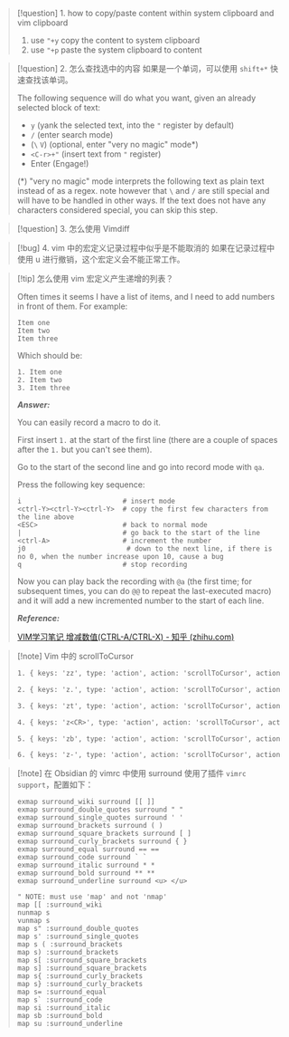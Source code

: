 >[!question] 1\. how to copy/paste content within system clipboard and vim clipboard
>
>1. use `"+y` copy the content to system clipboard
>2. use `"+p` paste the system clipboard to content

>[!question] 2\. 怎么查找选中的内容
> 如果是一个单词，可以使用 `shift+*` 快速查找该单词。
> 
> The following sequence will do what you want, given an already selected block of text:
> 
> -   `y` (yank the selected text, into the `"` register by default)
> -   `/` (enter search mode)
> -   (`\` `V`) (optional, enter "very no magic" mode*)
> -   `<C-r>+"` (insert text from `"` register)
> -   Enter (Engage!)
> 
> (*) "very no magic" mode interprets the following text as plain text instead of as a regex. note however that `\` and `/` are still special and will have to be handled in other ways. If the text does not have any characters considered special, you can skip this step.

>[!question] 3\. 怎么使用 Vimdiff

>[!bug] 4\. vim 中的宏定义记录过程中似乎是不能取消的
> 如果在记录过程中使用 u 进行撤销，这个宏定义会不能正常工作。

>[!tip] 怎么使用 vim 宏定义产生递增的列表？
>
>Often times it seems I have a list of items, and I need to add numbers in front of them. For example:
>
>```
>Item one
>Item two
>Item three
>```
>
>Which should be:
>
>```text
>1. Item one
>2. Item two
>3. Item three
>```
>
> ***Answer:***
> 
>You can easily record a macro to do it.
>
>First insert `1.` at the start of the first line (there are a couple of spaces after the `1.` but you can't see them).
>
>Go to the start of the second line and go into record mode with `qa`.
>
>Press the following key sequence:
>
>```text
>i                         # insert mode
><ctrl-Y><ctrl-Y><ctrl-Y>  # copy the first few characters from the line above  
><ESC>                     # back to normal mode
>|                         # go back to the start of the line
><ctrl-A>                  # increment the number
>j0                         # down to the next line, if there is no 0, when the number increase upon 10, cause a bug
>q                         # stop recording
>```
>
>Now you can play back the recording with `@a` (the first time; for subsequent times, you can do `@@` to repeat the last-executed macro) and it will add a new incremented number to the start of each line.
>
> ***Reference:***
> 
> [VIM学习笔记 增减数值(CTRL-A/CTRL-X) - 知乎 (zhihu.com)](https://zhuanlan.zhihu.com/p/146498017)

>[!note] Vim 中的 scrollToCursor
>```txt
>1. { keys: 'zz', type: 'action', action: 'scrollToCursor', actionArgs: { position: 'center' }},
>
>2. { keys: 'z.', type: 'action', action: 'scrollToCursor', actionArgs: { position: 'center' }, motion: 'moveToFirstNonWhiteSpaceCharacter' },
>
>3. { keys: 'zt', type: 'action', action: 'scrollToCursor', actionArgs: { position: 'top' }},
>
>4. { keys: 'z<CR>', type: 'action', action: 'scrollToCursor', actionArgs: { position: 'top' }, motion: 'moveToFirstNonWhiteSpaceCharacter' },
>
>5. { keys: 'zb', type: 'action', action: 'scrollToCursor', actionArgs: { position: 'bottom' }},
>
>6. { keys: 'z-', type: 'action', action: 'scrollToCursor', actionArgs: { position: 'bottom' }, motion: 'moveToFirstNonWhiteSpaceCharacter' },
>```

>[!note] 在 Obsidian 的 vimrc 中使用 surround
>使用了插件 `vimrc support`，配置如下：
>```vimrc
>exmap surround_wiki surround [[ ]]
>exmap surround_double_quotes surround " "
>exmap surround_single_quotes surround ' '
>exmap surround_brackets surround ( )
>exmap surround_square_brackets surround [ ]
>exmap surround_curly_brackets surround { }
>exmap surround_equal surround == ==
>exmap surround_code surround ` `
>exmap surround_italic surround * *
>exmap surround_bold surround ** **
>exmap surround_underline surround <u> </u>
>
>" NOTE: must use 'map' and not 'nmap'
>map [[ :surround_wiki
>nunmap s
>vunmap s
>map s" :surround_double_quotes
>map s' :surround_single_quotes
>map s ( :surround_brackets
>map s) :surround_brackets
>map s[ :surround_square_brackets
>map s] :surround_square_brackets
>map s{ :surround_curly_brackets
>map s} :surround_curly_brackets
>map s= :surround_equal
>map s` :surround_code
>map si :surround_italic
>map sb :surround_bold
>map su :surround_underline
>```
